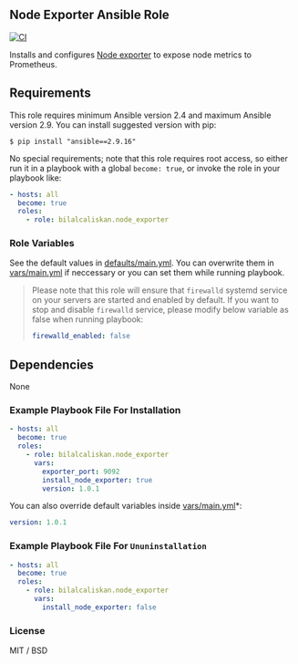 ## Node Exporter Ansible Role

[![CI](https://github.com/bilalcaliskan/node_exporter-ansible-role/workflows/CI/badge.svg?event=push)](https://github.com/bilalcaliskan/node_exporter-ansible-role/actions?query=workflow%3ACI)

Installs and configures [Node exporter](https://github.com/prometheus/node_exporter) to expose node metrics to Prometheus.

## Requirements

This role requires minimum Ansible version 2.4 and maximum Ansible version 2.9. You can install suggested version with pip:
```
$ pip install "ansible==2.9.16"
```

No special requirements; note that this role requires root access, so either run it in a playbook with a global `become: true`, or invoke the role in your playbook like:

```yaml
- hosts: all
  become: true
  roles:
    - role: bilalcaliskan.node_exporter
```

### Role Variables
See the default values in [defaults/main.yml](defaults/main.yml). You can overwrite them in [vars/main.yml](vars/main.yml) if neccessary or you can set them while running playbook.

> Please note that this role will ensure that `firewalld` systemd service on your servers are started and enabled by default. If you want to stop and disable `firewalld` service, please modify below variable as false when running playbook:  
> ```yaml  
> firewalld_enabled: false

## Dependencies

None

### Example Playbook File For Installation

```yaml
- hosts: all
  become: true
  roles:
    - role: bilalcaliskan.node_exporter
      vars:
        exporter_port: 9092
        install_node_exporter: true
        version: 1.0.1
```

You can also override default variables inside [vars/main.yml](vars/main.yml)*:
```yaml
version: 1.0.1
```

### Example Playbook File For `Ununinstallation`

```yaml
- hosts: all
  become: true
  roles:
    - role: bilalcaliskan.node_exporter
      vars:
        install_node_exporter: false
```

### License

MIT / BSD
